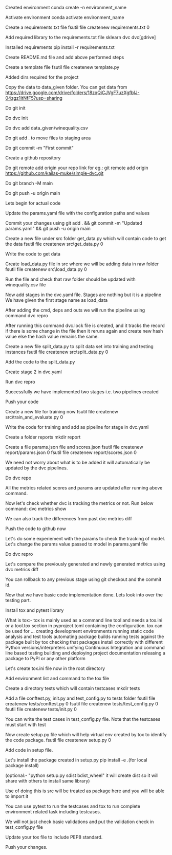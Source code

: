 Created environment conda create -n environment_name

Activate environment conda activate environment_name

Create a requirements.txt file fsutil file createnew requirements.txt 0

Add required library to the requirements.txt file sklearn dvc dvc[gdrive]

Installed requirements pip install -r requirements.txt

Create README.md file and add above performed steps

Create a template file fsutil file createnew template.py

Added dirs required for the project

Copy the data to data_given folder. You can get data from https://drive.google.com/drive/folders/18zqQiCJVgF7uzXgfbIJ-04zgz1ItNfF5?usp=sharing

Do git init

Do dvc init

Do dvc add data_given/winequality.csv

Do git add . to move files to staging area

Do git commit -m "First commit"

Create a github repository

Do git remote add origin your repo link for eg.: git remote add origin https://github.com/kailas-muke/simple-dvc.git

Do git branch -M main

Do git push -u origin main

Lets begin for actual code

Update the params.yaml file with the configuration paths and values

Commit your changes using git add . && git commit -m "Updated params.yaml" && git push -u origin main

Create a new file under src folder get_data.py which will contain code to get the data fsutil file createnew src\get_data.py 0

Write the code to get data

Create load_data.py file in src where we will be adding data in raw folder fsutil file createnew src\load_data.py 0

Run the file and check that raw folder should be updated with winequality.csv file

Now add stages in the dvc.yaml file. Stages are nothing but it is a pipeline We have given the first stage name as load_data

After adding the cmd, deps and outs we will run the pipeline using command dvc repro

After running this command dvc.lock file is created, and it tracks the record if there is some change in the file then it reruns again and create new hash value else the hash value remains the same.

Create a new file split_data.py to split data set into training and testing instances fsutil file createnew src\split_data.py 0

Add the code to the split_data.py

Create stage 2 in dvc.yaml

Run dvc repro

Successfully we have implemented two stages i.e. two pipelines created

Push your code

Create a new file for training now fsutil file createnew src\train_and_evaluate.py 0

Write the code for training and add as pipeline for stage in dvc.yaml

Create a folder reports mkdir report

Create a file params.json file and scores.json fsutil file createnew report/params.json 0 fsutil file createnew report/scores.json 0

We need not worry about what is to be added it will automatically be updated by the dvc pipelines.

Do dvc repo

All the metrics related scores and params are updated after running above command.

Now let's check whether dvc is tracking the metrics or not. Run below command: dvc metrics show

We can also track the differences from past dvc metrics diff

Push the code to github now

Let's do some experiement with the params to check the tracking of model. Let's change the params value passed to model in params.yaml file

Do dvc repro

Let's compare the previously generated and newly generated metrics using dvc metrics diff

You can rollback to any previous stage using git checkout and the commit id.

Now that we have basic code implementation done. Lets look into over the testing part.

Install tox and pytest library

What is tox:- tox is mainly used as a command line tool and needs a tox.ini or a tool.tox section in pyproject.toml containing the configuration. tox can be used for ... creating development environments running static code analysis and test tools automating package builds running tests against the package built by tox checking that packages install correctly with different Python versions/interpreters unifying Continuous Integration and command line based testing building and deploying project documentation releasing a package to PyPI or any other platform

Let's create tox.ini file now in the root directory

Add environment list and command to the tox file

Create a directory tests which will contain testcases mkdir tests

Add a file conftest.py, init.py and test_config.py to tests folder fsutil file createnew tests/conftest.py 0 fsutil file createnew tests/test_config.py 0 fsutil file createnew tests/init.py 0

You can write the test cases in test_config.py file. Note that the testcases must start with test

Now create setup.py file which will help virtual env created by tox to identify the code package. fsutil file createnew setup.py 0

Add code in setup file.

Let's install the package created in setup.py pip install -e .(for local package install)

(optional:- "python setup.py sdist bdist_wheel" it will create dist so it will share with others to install same library)

Use of doing this is src will be treated as package here and you will be able to import it

You can use pytest to run the testcases and tox to run complete environment related task including testcases.

We will not just check basic validations and put the validation check in test_config.py file

Update your tox file to include PEP8 standard.

Push your changes.